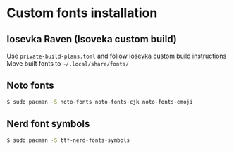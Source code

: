 # Custom fonts installation
## Iosevka Raven (Isoveka custom build)
Use `private-build-plans.toml` and follow [Iosevka custom build instructions](https://github.com/be5invis/Iosevka/blob/main/doc/custom-build.md#customized-build)
Move built fonts to `~/.local/share/fonts/`

## Noto fonts
```zsh
$ sudo pacman -S noto-fonts noto-fonts-cjk noto-fonts-emoji
```

## Nerd font symbols
```zsh
$ sudo pacman -S ttf-nerd-fonts-symbols
```
